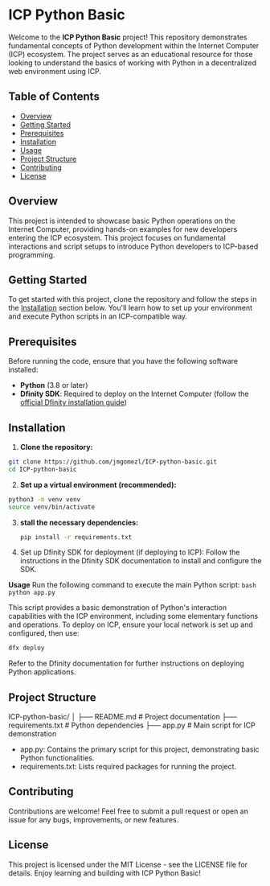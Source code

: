 # ICP Python Basic

Welcome to the **ICP Python Basic** project! This repository demonstrates fundamental concepts of Python development within the Internet Computer (ICP) ecosystem. The project serves as an educational resource for those looking to understand the basics of working with Python in a decentralized web environment using ICP.

## Table of Contents

- [Overview](#overview)
- [Getting Started](#getting-started)
- [Prerequisites](#prerequisites)
- [Installation](#installation)
- [Usage](#usage)
- [Project Structure](#project-structure)
- [Contributing](#contributing)
- [License](#license)

## Overview

This project is intended to showcase basic Python operations on the Internet Computer, providing hands-on examples for new developers entering the ICP ecosystem. This project focuses on fundamental interactions and script setups to introduce Python developers to ICP-based programming.

## Getting Started

To get started with this project, clone the repository and follow the steps in the [Installation](#installation) section below. You'll learn how to set up your environment and execute Python scripts in an ICP-compatible way.

## Prerequisites

Before running the code, ensure that you have the following software installed:

- **Python** (3.8 or later)
- **Dfinity SDK**: Required to deploy on the Internet Computer (follow the [official Dfinity installation guide](https://smartcontracts.org/docs/quickstart/quickstart.html))

## Installation

1. **Clone the repository:**
  ```bash
  git clone https://github.com/jmgomezl/ICP-python-basic.git
  cd ICP-python-basic
  ```

2. **Set up a virtual environment (recommended):**
  ```bash
  python3 -m venv venv
  source venv/bin/activate
  ```
3. **stall the necessary dependencies:**
    ```bash
    pip install -r requirements.txt
    ```
4. Set up Dfinity SDK for deployment (if deploying to ICP): Follow the instructions in the Dfinity SDK documentation to install and configure the SDK.

**Usage**
Run the following command to execute the main Python script:
    ```bash
    python app.py
    ```

This script provides a basic demonstration of Python's interaction capabilities with the ICP environment, including some elementary functions and operations.
To deploy on ICP, ensure your local network is set up and configured, then use:
  ```bash
  dfx deploy
  ```
Refer to the Dfinity documentation for further instructions on deploying Python applications.

## Project Structure

ICP-python-basic/
│
├── README.md           # Project documentation
├── requirements.txt    # Python dependencies
├── app.py              # Main script for ICP demonstration


- app.py: Contains the primary script for this project, demonstrating basic Python functionalities.
- requirements.txt: Lists required packages for running the project.

## Contributing
Contributions are welcome! Feel free to submit a pull request or open an issue for any bugs, improvements, or new features.

## License
This project is licensed under the MIT License - see the LICENSE file for details.
Enjoy learning and building with ICP Python Basic!
